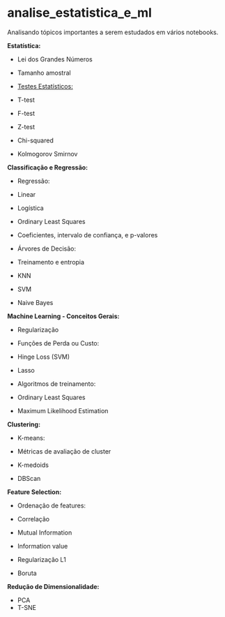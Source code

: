 # analise_estatistica_e_ml
Analisando tópicos importantes a serem estudados em vários notebooks.

**Estatística:**

-   Lei dos Grandes Números

-   Tamanho amostral

-   [Testes Estatísticos:](/Estatística.ipynb/)

-   T-test
-   F-test
-   Z-test
-   Chi-squared
-   Kolmogorov Smirnov

**Classificação e Regressão:**

-   Regressão:

-   Linear
-   Logística

-   Ordinary Least Squares
-   Coeficientes, intervalo de confiança, e p-valores

-   Árvores de Decisão:

-   Treinamento e entropia

-   KNN
-   SVM
-   Naive Bayes

**Machine Learning - Conceitos Gerais:**

-   Regularização
-   Funções de Perda ou Custo:

-   Hinge Loss (SVM)
-   Lasso

-   Algoritmos de treinamento:

-   Ordinary Least Squares
-   Maximum Likelihood Estimation

**Clustering:**

-   K-means:

-   Métricas de avaliação de cluster

-   K-medoids
-   DBScan

**Feature Selection:**

-   Ordenação de features:

-   Correlação
-   Mutual Information
-   Information value

-   Regularização L1
-   Boruta

**Redução de Dimensionalidade:**

-   PCA
-   T-SNE
